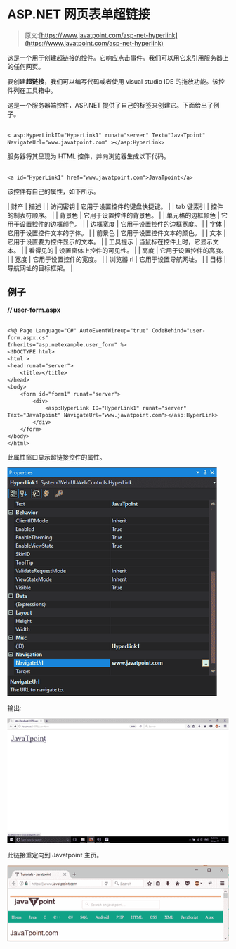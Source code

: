 # ASP.NET 网页表单超链接

> 原文:[https://www.javatpoint.com/asp-net-hyperlink](https://www.javatpoint.com/asp-net-hyperlink)

这是一个用于创建超链接的控件。它响应点击事件。我们可以用它来引用服务器上的任何网页。

要创建**超链接**，我们可以编写代码或者使用 visual studio IDE 的拖放功能。该控件列在工具箱中。

这是一个服务器端控件，ASP.NET 提供了自己的标签来创建它。下面给出了例子。

```

< asp:HyperLinkID="HyperLink1" runat="server" Text="JavaTpoint" NavigateUrl="www.javatpoint.com" ></asp:HyperLink>

```

服务器将其呈现为 HTML 控件，并向浏览器生成以下代码。

```

<a id="HyperLink1" href="www.javatpoint.com">JavaTpoint</a>

```

该控件有自己的属性，如下所示。

| 财产 | 描述 |
| 访问密钥 | 它用于设置控件的键盘快捷键。 |
| tab 键索引 | 控件的制表符顺序。 |
| 背景色 | 它用于设置控件的背景色。 |
| 单元格的边框颜色 | 它用于设置控件的边框颜色。 |
| 边框宽度 | 它用于设置控件的边框宽度。 |
| 字体 | 它用于设置控件文本的字体。 |
| 前景色 | 它用于设置控件文本的颜色。 |
| 文本 | 它用于设置要为控件显示的文本。 |
| 工具提示 | 当鼠标在控件上时，它显示文本。 |
| 看得见的 | 设置窗体上控件的可见性。 |
| 高度 | 它用于设置控件的高度。 |
| 宽度 | 它用于设置控件的宽度。 |
| 浏览器 rl | 它用于设置导航网址。 |
| 目标 | 导航网址的目标框架。 |

## 例子

**// user-form.aspx**

```

<%@ Page Language="C#" AutoEventWireup="true" CodeBehind="user-form.aspx.cs" 
Inherits="asp.netexample.user_form" %>
<!DOCTYPE html>
<html >
<head runat="server">
    <title></title>
</head>
<body>
    <form id="form1" runat="server">
        <div>
            <asp:HyperLink ID="HyperLink1" runat="server" Text="JavaTpoint" NavigateUrl="www.javatpoint.com"></asp:HyperLink>
        </div>
    </form>
</body>
</html>

```

此属性窗口显示超链接控件的属性。

![ASP HyperLink 1](img/6e7377617cba27f7478cfcaec6c7d296.png)

输出:

![ASP HyperLink 2](img/82b6f0d476f48a231028a6f2a5891f56.png)

此链接重定向到 Javatpoint 主页。

![ASP HyperLink 3](img/49989cf610cfe878f420d513b5a6ad03.png)